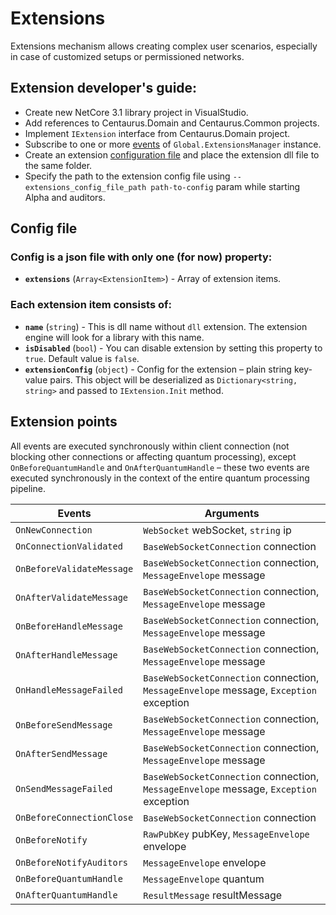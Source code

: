 # Extensions

Extensions mechanism allows creating complex user scenarios, especially in case of customized setups or permissioned networks.

## Extension developer's guide:

- Create new NetCore 3.1 library project in VisualStudio.
- Add references to Centaurus.Domain and Centaurus.Common projects.
- Implement `IExtension` interface from Centaurus.Domain project.
- Subscribe to one or more [events](#extension-points) of `Global.ExtensionsManager` instance.
- Create an extension [configuration file](#config-file)  and place the extension dll file to the same folder.
- Specify the path to the extension config file using `--extensions_config_file_path path-to-config` param while starting Alpha and auditors.

## Config file

### Config is a json file with only one (for now) property:

- **`extensions`** (`Array<ExtensionItem>`) - Array of extension items.

### Each extension item consists of: 

- **`name`** (`string`) - This is dll name without `dll` extension. The extension engine will look for a library with this name.
- **`isDisabled`** (`bool`) - You can disable extension by setting this property to `true`. Default value is `false`.
- **`extensionConfig`** (`object`) - Config for the extension – plain string key-value pairs. This object will be deserialized as `Dictionary<string, string>` and passed to `IExtension.Init` method.

## Extension points

All events are executed synchronously within client connection (not blocking other connections or affecting quantum processing), except `OnBeforeQuantumHandle` and `OnAfterQuantumHandle` – these two events are executed synchronously in the context of the entire quantum processing pipeline.

Events                   | Arguments                                                                              
-------------------------|-----------
`OnNewConnection`        | `WebSocket` webSocket, `string` ip                                                    
`OnConnectionValidated`  | `BaseWebSocketConnection` connection                                                   
`OnBeforeValidateMessage`| `BaseWebSocketConnection` connection, `MessageEnvelope` message                        
`OnAfterValidateMessage` | `BaseWebSocketConnection` connection, `MessageEnvelope` message                        
`OnBeforeHandleMessage`  | `BaseWebSocketConnection` connection, `MessageEnvelope` message                        
`OnAfterHandleMessage`   | `BaseWebSocketConnection` connection, `MessageEnvelope` message                        
`OnHandleMessageFailed`  | `BaseWebSocketConnection` connection, `MessageEnvelope` message, `Exception` exception 
`OnBeforeSendMessage`    | `BaseWebSocketConnection` connection, `MessageEnvelope` message                        
`OnAfterSendMessage`     | `BaseWebSocketConnection` connection, `MessageEnvelope` message                        
`OnSendMessageFailed`    | `BaseWebSocketConnection` connection, `MessageEnvelope` message, `Exception` exception 
`OnBeforeConnectionClose`| `BaseWebSocketConnection` connection                                                   
`OnBeforeNotify`         | `RawPubKey` pubKey, `MessageEnvelope` envelope                                         
`OnBeforeNotifyAuditors` | `MessageEnvelope` envelope                                                             
`OnBeforeQuantumHandle`  | `MessageEnvelope` quantum                                                              
`OnAfterQuantumHandle`   | `ResultMessage` resultMessage                              
